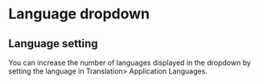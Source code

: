 # Language dropdown

## Language setting

You can increase the number of languages displayed in the dropdown by setting the language in Translation\> Application Languages.

